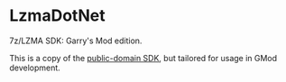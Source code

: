 # LzmaDotNet
7z/LZMA SDK: Garry's Mod edition.

This is a copy of the [public-domain SDK](https://www.7-zip.org/sdk.html), but tailored for usage in GMod development.
